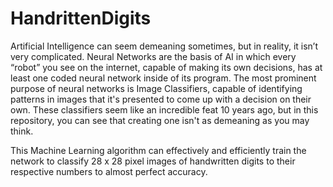# HandrittenDigits
Artificial Intelligence can seem demeaning sometimes, but in reality, it isn’t very complicated. Neural Networks are the basis of AI in which every “robot” you see on the internet, capable of making its own decisions, has at least one coded neural network inside of its program. The most prominent purpose of neural networks is Image Classifiers, capable of identifying patterns in images that it's presented to come up with a decision on their own. These classifiers seem like an incredible feat 10 years ago, but in this repository, you can see that creating one isn't as demeaning as you may think.

This Machine Learning algorithm can effectively and efficiently train the network to classify 28 x 28 pixel images of handwritten digits to their respective numbers to almost perfect accuracy.

